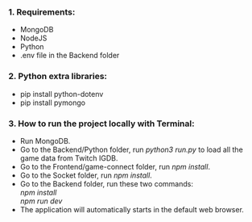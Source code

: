 ### 1. Requirements:
- MongoDB
- NodeJS
- Python
- .env file in the Backend folder

### 2. Python extra libraries:
- pip install python-dotenv
- pip install pymongo

### 3. How to run the project locally with Terminal:
- Run MongoDB.
- Go to the Backend/Python folder, run *python3 run.py* to load all the game data from Twitch IGDB.
- Go to the Frontend/game-connect folder, run *npm install*.
- Go to the Socket folder, run *npm install*.
- Go to the Backend folder, run these two commands:  
*npm install*  
*npm run dev*
- The application will automatically starts in the default web browser.
